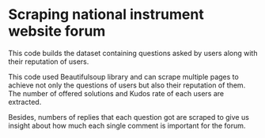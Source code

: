 # Scraping national instrument website forum
This code builds the dataset containing questions asked by users along with their reputation of users.

This code used Beautifulsoup library and can scrape multiple pages to achieve not only the questions of users but also their reputation of them. The number of offered solutions and Kudos rate of each users are extracted. 
                                                              
Besides, numbers of replies that each question got are scraped to give us insight about how much each single comment is important for the forum.
